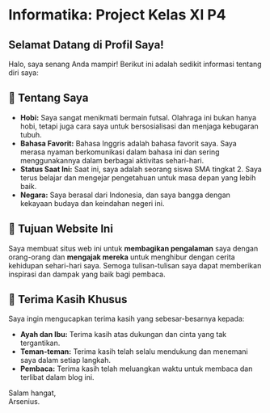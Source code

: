 # Informatika: Project Kelas XI P4
## Selamat Datang di Profil Saya!

Halo, saya senang Anda mampir! Berikut ini adalah sedikit informasi tentang diri saya:

## 🌟 Tentang Saya

- **Hobi:** Saya sangat menikmati bermain futsal. Olahraga ini bukan hanya hobi, tetapi juga cara saya untuk bersosialisasi dan menjaga kebugaran tubuh.
- **Bahasa Favorit:** Bahasa Inggris adalah bahasa favorit saya. Saya merasa nyaman berkomunikasi dalam bahasa ini dan sering menggunakannya dalam berbagai aktivitas sehari-hari.
- **Status Saat Ini:** Saat ini, saya adalah seorang siswa SMA tingkat 2. Saya terus belajar dan mengejar pengetahuan untuk masa depan yang lebih baik.
- **Negara:** Saya berasal dari Indonesia, dan saya bangga dengan kekayaan budaya dan keindahan negeri ini.

## 🎯 Tujuan Website Ini

Saya membuat situs web ini untuk **membagikan pengalaman** saya dengan orang-orang dan **mengajak mereka** untuk menghibur dengan cerita kehidupan sehari-hari saya. Semoga tulisan-tulisan saya dapat memberikan inspirasi dan dampak yang baik bagi pembaca.

## 🙏 Terima Kasih Khusus

Saya ingin mengucapkan terima kasih yang sebesar-besarnya kepada:

- **Ayah dan Ibu:** Terima kasih atas dukungan dan cinta yang tak tergantikan.
- **Teman-teman:** Terima kasih telah selalu mendukung dan menemani saya dalam setiap langkah.
- **Pembaca:** Terima kasih telah meluangkan waktu untuk membaca dan terlibat dalam blog ini.

Salam hangat,  
Arsenius.



